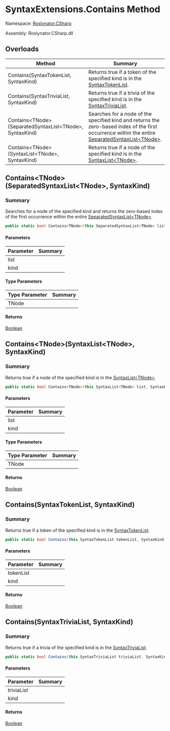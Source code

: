 # SyntaxExtensions\.Contains Method

Namespace: [Roslynator.CSharp](../../README.md)

Assembly: Roslynator\.CSharp\.dll

## Overloads

| Method | Summary |
| ------ | ------- |
| Contains\(SyntaxTokenList, SyntaxKind\) | Returns true if a token of the specified kind is in the [SyntaxTokenList](https://docs.microsoft.com/en-us/dotnet/api/microsoft.codeanalysis.syntaxtokenlist)\. |
| Contains\(SyntaxTriviaList, SyntaxKind\) | Returns true if a trivia of the specified kind is in the [SyntaxTriviaList](https://docs.microsoft.com/en-us/dotnet/api/microsoft.codeanalysis.syntaxtrivialist)\. |
| Contains\<TNode>\(SeparatedSyntaxList\<TNode>, SyntaxKind\) | Searches for a node of the specified kind and returns the zero\-based index of the first occurrence within the entire [SeparatedSyntaxList\<TNode>](https://docs.microsoft.com/en-us/dotnet/api/microsoft.codeanalysis.separatedsyntaxlist-1)\. |
| Contains\<TNode>\(SyntaxList\<TNode>, SyntaxKind\) | Returns true if a node of the specified kind is in the [SyntaxList\<TNode>](https://docs.microsoft.com/en-us/dotnet/api/microsoft.codeanalysis.syntaxlist-1)\. |

## Contains\<TNode>\(SeparatedSyntaxList\<TNode>, SyntaxKind\)

### Summary

Searches for a node of the specified kind and returns the zero\-based index of the first occurrence within the entire [SeparatedSyntaxList\<TNode>](https://docs.microsoft.com/en-us/dotnet/api/microsoft.codeanalysis.separatedsyntaxlist-1)\.

```csharp
public static bool Contains<TNode>(this SeparatedSyntaxList<TNode> list, SyntaxKind kind) where TNode : SyntaxNode
```

#### Parameters

| Parameter | Summary |
| --------- | ------- |
| list | |
| kind | |

#### Type Parameters

| Type Parameter | Summary |
| -------------- | ------- |
| TNode | |

#### Returns

[Boolean](https://docs.microsoft.com/en-us/dotnet/api/system.boolean)




## Contains\<TNode>\(SyntaxList\<TNode>, SyntaxKind\)

### Summary

Returns true if a node of the specified kind is in the [SyntaxList\<TNode>](https://docs.microsoft.com/en-us/dotnet/api/microsoft.codeanalysis.syntaxlist-1)\.

```csharp
public static bool Contains<TNode>(this SyntaxList<TNode> list, SyntaxKind kind) where TNode : SyntaxNode
```

#### Parameters

| Parameter | Summary |
| --------- | ------- |
| list | |
| kind | |

#### Type Parameters

| Type Parameter | Summary |
| -------------- | ------- |
| TNode | |

#### Returns

[Boolean](https://docs.microsoft.com/en-us/dotnet/api/system.boolean)




## Contains\(SyntaxTokenList, SyntaxKind\)

### Summary

Returns true if a token of the specified kind is in the [SyntaxTokenList](https://docs.microsoft.com/en-us/dotnet/api/microsoft.codeanalysis.syntaxtokenlist)\.

```csharp
public static bool Contains(this SyntaxTokenList tokenList, SyntaxKind kind)
```

#### Parameters

| Parameter | Summary |
| --------- | ------- |
| tokenList | |
| kind | |

#### Returns

[Boolean](https://docs.microsoft.com/en-us/dotnet/api/system.boolean)




## Contains\(SyntaxTriviaList, SyntaxKind\)

### Summary

Returns true if a trivia of the specified kind is in the [SyntaxTriviaList](https://docs.microsoft.com/en-us/dotnet/api/microsoft.codeanalysis.syntaxtrivialist)\.

```csharp
public static bool Contains(this SyntaxTriviaList triviaList, SyntaxKind kind)
```

#### Parameters

| Parameter | Summary |
| --------- | ------- |
| triviaList | |
| kind | |

#### Returns

[Boolean](https://docs.microsoft.com/en-us/dotnet/api/system.boolean)




